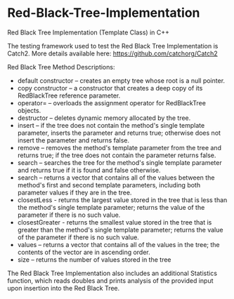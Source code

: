 # Red-Black-Tree-Implementation
Red Black Tree Implementation (Template Class) in C++

The testing framework used to test the Red Black Tree Implementation is Catch2.
More details available here: https://github.com/catchorg/Catch2

Red Black Tree Method Descriptions:

- default constructor – creates an empty tree whose root is a null pointer.
- copy constructor – a constructor that creates a deep copy of its RedBlackTree reference parameter.
- operator= – overloads the assignment operator for RedBlackTree objects.
- destructor – deletes dynamic memory allocated by the tree.
- insert – if the tree does not contain the method's single template parameter, inserts the parameter and returns true; otherwise does not insert the parameter and returns false.
- remove – removes the method's template parameter from the tree and returns true; if the tree does not contain the parameter returns false.
- search – searches the tree for the method's single template parameter and returns true if it is found and false otherwise.
- search – returns a vector that contains all of the values between the method's first and second template parameters, including both parameter values if they are in the tree.
- closestLess - returns the largest value stored in the tree that is less than the method's single template parameter; returns the value of the parameter if there is no such value.
- closestGreater - returns the smallest value stored in the tree that is greater than the method's single template parameter; returns the value of the parameter if there is no such value.
- values – returns a vector that contains all of the values in the tree; the contents of the vector are in ascending order.
- size – returns the number of values stored in the tree

The Red Black Tree Implementation also includes an additional Statistics function, which reads doubles and prints analysis of the provided input upon insertion into the Red Black Tree.
